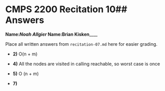 # CMPS 2200 Recitation 10## Answers

**Name:**_____Noah Allgier___
**Name:**____Brian Kisken__________


Place all written answers from `recitation-07.md` here for easier grading.



- **2)** O(n + m)

- **4)** All the nodes are visited in calling reachable, so worst case is once

- **5)** O (n + m)

- **7)**
